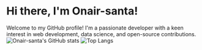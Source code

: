 # Hi there, I'm Onair-santa!

Welcome to my GitHub profile! I'm a passionate developer with a keen interest in web development, data science, and open-source contributions.
![Onair-santa's GitHub stats](https://github-readme-stats.vercel.app/api?username=Onair-santa&show_icons=true&theme=radical)
![Top Langs](https://github-readme-stats.vercel.app/api/top-langs/?username=Onair-santa&layout=compact&theme=radical)

